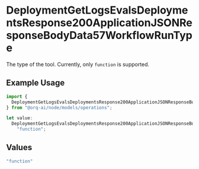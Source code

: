 # DeploymentGetLogsEvalsDeploymentsResponse200ApplicationJSONResponseBodyData57WorkflowRunType

The type of the tool. Currently, only `function` is supported.

## Example Usage

```typescript
import {
  DeploymentGetLogsEvalsDeploymentsResponse200ApplicationJSONResponseBodyData57WorkflowRunType,
} from "@orq-ai/node/models/operations";

let value:
  DeploymentGetLogsEvalsDeploymentsResponse200ApplicationJSONResponseBodyData57WorkflowRunType =
    "function";
```

## Values

```typescript
"function"
```